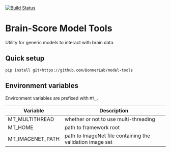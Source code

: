 [![Build Status](https://travis-ci.com/brain-score/model-tools.svg?token=vqt7d2yhhpLGwHsiTZvT&branch=master)](https://travis-ci.com/brain-score/model-tools)

# Brain-Score Model Tools

Utility for generic models to interact with brain data.

## Quick setup
```
pip install git+https://github.com/BonnerLab/model-tools
```

## Environment variables

Environment variables are prefixed with `MT_`.

| Variable               | Description                                                  |
|------------------------|--------------------------------------------------------------|
| MT_MULTITHREAD         | whether or not to use multi-threading                        |
| MT_HOME                | path to framework root                                       |
| MT_IMAGENET_PATH       | path to ImageNet file containing the validation image set    |


